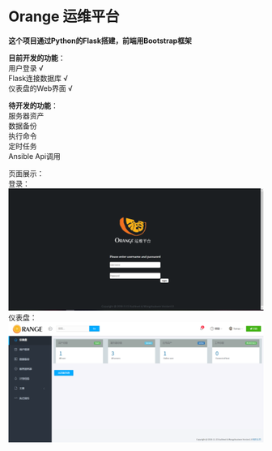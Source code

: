# Orange 运维平台

**这个项目通过Python的Flask搭建，前端用Bootstrap框架**

**目前开发的功能**：  
用户登录 √  
Flask连接数据库 √  
仪表盘的Web界面 √  

**待开发的功能**：  
服务器资产  
数据备份  
执行命令  
定时任务  
Ansible Api调用

页面展示：  
登录：  
![avatar](screenshot/捕获1.png)
仪表盘：  
![avatar](screenshot/捕获2.png)
